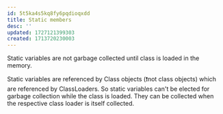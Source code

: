 ```yaml
---
id: 5t5ka4s5kq8fy6pqdioqxdd
title: Static members
desc: ''
updated: 1727121399303
created: 1713720230003
---
```


Static variables are not garbage collected until class is loaded in the memory.

Static variables are referenced by Class objects (❗not class objects) which are referenced by ClassLoaders. So static variables can't be elected for garbage collection while the class is loaded. They can be collected when the respective class loader is itself collected.